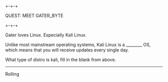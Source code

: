 ## 

+-+-+

QUEST: MEET GATER_BYTE

+-+-+

Gater loves Linux. Especially Kali Linux.

Unlike most mainstream operating systems, Kali Linux is a ________ OS, which means that you will receive updates every single day.

What type of distro is kali, fill in the blank from above.

---
Rolling